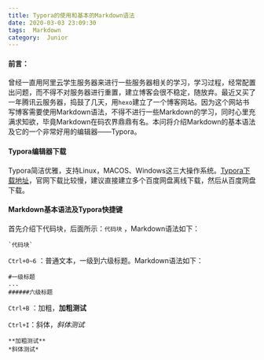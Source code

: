 ```yaml
---
title: Typora的使用和基本的Markdown语法
date: 2020-03-03 23:09:30
tags:  Markdown
category:  Junior
---
```


#### 前言：

曾经一直用阿里云学生服务器来进行一些服务器相关的学习，学习过程，经常配置出问题，而不得不对服务器进行重置，建立博客会很不稳定，随放弃。最近又买了一年腾讯云服务器，捣鼓了几天，用`hexo`建立了一个博客网站。因为这个网站书写博客需要使用Markdown语法，不得不进行一些Markdown的学习，同时心里充满求知欲，毕竟Markdown在码农界鼎鼎有名。本问将介绍Markdown的基本语法及它的一个非常好用的编辑器——Typora。
<!--more-->
#### Typora编辑器下载

Typora简洁优雅，支持Linux，MACOS、Windows这三大操作系统。[Typora下载地址](https://www.typora.io/)，官网下载比较慢，建议直接建立多个百度网盘离线下载，然后从百度网盘下载。

#### Markdown基本语法及Typora快捷键

首先介绍下代码块，后面所示：`代码块` ，Markdown语法如下：

```
`代码块`
```

`Ctrl+0~6` ：普通文本，一级到六级标题。Markdown语法如下：

```
#一级标题
...
######六级标题
```

`Ctrl+B` ：加粗，**加粗测试**

`Ctrl+I`：斜体，*斜体测试*

```
**加粗测试**
*斜体测试*
```



